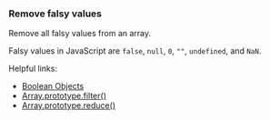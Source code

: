 ### Remove falsy values

Remove all falsy values from an array.

Falsy values in JavaScript are `false`, `null`, `0`, `""`, `undefined`, and `NaN`.

Helpful links:
* [Boolean Objects](https://developer.mozilla.org/en-US/docs/Web/JavaScript/Reference/Global_Objects/Boolean)
* [Array.prototype.filter()](https://developer.mozilla.org/en-US/docs/Web/JavaScript/Reference/Global_Objects/Array/filter)
* [Array.prototype.reduce()](https://developer.mozilla.org/en-US/docs/Web/JavaScript/Reference/Global_Objects/Array/reduce)
